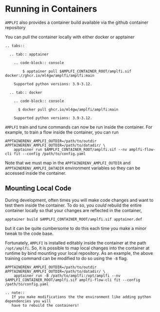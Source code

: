 Running in Containers
=====================
`AMPLFI` also provides a container build available via the github container repository

You can pull the container locally with either docker or apptainer

```{eval-rst}
.. tabs::

  .. tab:: apptainer

    .. code-block:: console

        $ apptainer pull $AMPLFI_CONTAINER_ROOT/amplfi.sif docker://ghcr.io/ml4gw/amplfi/amplfi:main

    Supported python versions: 3.9-3.12.

  .. tab:: docker

    .. code-block:: console

      $ docker pull ghcr.io/ml4gw/amplfi/amplfi:main

    Supported python versions: 3.9-3.12.
```

`AMPLFI` train and tune commands can now be run inside the container. For example, 
to train a flow inside the container, you can run 

```console
APPTAINERENV_AMPLFI_OUTDIR=/path/to/outdir APPTAINERENV_AMPLFI_OUTDIR=/path/to/datadir/ \
    apptainer run $AMPLFI_CONTAINER_ROOT/amplfi.sif --nv amplfi-flow-cli fit --config /path/to/config.yaml
```

Note that we must map in the `APPTAINERENV_AMPLFI_OUTDIR` and `APPTAINERENV_AMPLFI_DATADIR` environment variables
so they can be accessed inside the container.


## Mounting Local Code
During development, often times you will make code changes and want to test them inside the container.
To do so, you *could* rebuild the entire container locally so that your changes are reflected in the container,

```
apptainer build $AMPLFI_CONTAINER_ROOT/amplfi.sif apptainer.def
```

but it can be quite cumbersome to do this each time you make a minor tweak to the code base.

Fortunately, `AMPLFI` is installed editably inside the container at the path `/opt/amplfi`. So,
it is possible to map local changes into the container at runtime by bind mounting your local repository. As an example, the above training command can be modified to do so using the `-B` flag.

```console 
APPTAINERENV_AMPLFI_OUTDIR=/path/to/outdir APPTAINERENV_AMPLFI_OUTDIR=/path/to/datadir/ \
    apptainer run -B /path/to/amplfi:/opt/amplfi --nv $AMPLFI_CONTAINER_ROOT/amplfi.sif amplfi-flow-cli fit --config /path/to/config.yaml
```

```{eval-rst}
.. note::
   If you make modifications the the environment like adding python dependencies you will
   have to rebuild the containers!
```
